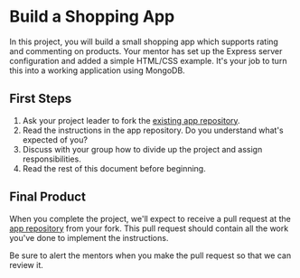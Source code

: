 # Build a Shopping App

In this project, you will build a small shopping app which supports rating and commenting on products. Your mentor has set up the Express server configuration and added a simple HTML/CSS example. It's your job to turn this into a working application using MongoDB.

## First Steps

1. Ask your project leader to fork the [existing app repository](https://github.com/CodeYourFuture/group-project-shop-comments).
2. Read the instructions in the app repository. Do you understand what's expected of you?
3. Discuss with your group how to divide up the project and assign responsibilities.
3. Read the rest of this document before beginning.

## Final Product

When you complete the project, we'll expect to receive a pull request at the [app repository](https://github.com/CodeYourFuture/group-project-shop-comments) from your fork. This pull request should contain all the work you've done to implement the instructions.

Be sure to alert the mentors when you make the pull request so that we can review it.

